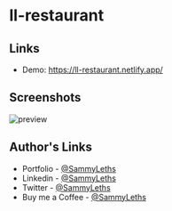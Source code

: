 # ll-restaurant

<h2>Links</h2>

<ul>
  <li>Demo: <a href="https://ll-restaurant.netlify.app/" target="_blank">https://ll-restaurant.netlify.app/</a></li>
</ul>

<h2>Screenshots</h2>

![preview](https://user-images.githubusercontent.com/64320618/228901697-4d9bcb15-7e0c-420f-8d12-7dc829c70fb0.jpeg)

<h2>Author's Links</h2>

<ul>
  <li>Portfolio - <a href="https://sammyleths.com" target="_blank">@SammyLeths</a></li>
  <li>Linkedin - <a href="https://www.linkedin.com/in/eyiowuawi/" target="_blank">@SammyLeths</a></li>
  <li>Twitter - <a href="https://twitter.com/SammyLeths" target="_blank">@SammyLeths</a></li>
  <li>Buy me a Coffee - <a href="https://buymeacoffee.com/sammyleths" target="_blank"> @SammyLeths </a></li>
</ul>
